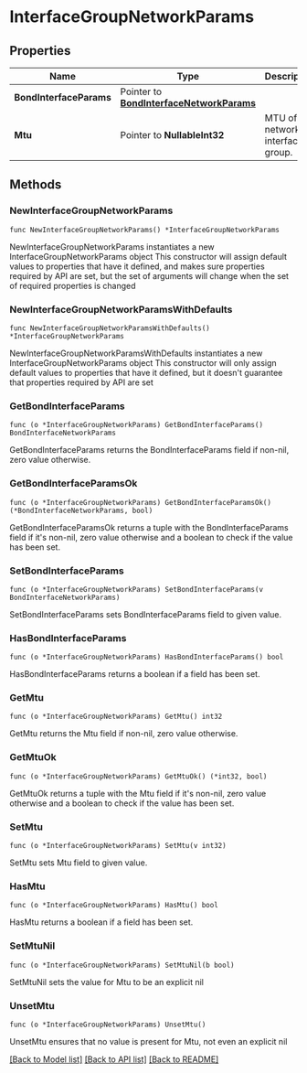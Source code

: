 # InterfaceGroupNetworkParams

## Properties

Name | Type | Description | Notes
------------ | ------------- | ------------- | -------------
**BondInterfaceParams** | Pointer to [**BondInterfaceNetworkParams**](BondInterfaceNetworkParams.md) |  | [optional] 
**Mtu** | Pointer to **NullableInt32** | MTU of the network interface group. | [optional] 

## Methods

### NewInterfaceGroupNetworkParams

`func NewInterfaceGroupNetworkParams() *InterfaceGroupNetworkParams`

NewInterfaceGroupNetworkParams instantiates a new InterfaceGroupNetworkParams object
This constructor will assign default values to properties that have it defined,
and makes sure properties required by API are set, but the set of arguments
will change when the set of required properties is changed

### NewInterfaceGroupNetworkParamsWithDefaults

`func NewInterfaceGroupNetworkParamsWithDefaults() *InterfaceGroupNetworkParams`

NewInterfaceGroupNetworkParamsWithDefaults instantiates a new InterfaceGroupNetworkParams object
This constructor will only assign default values to properties that have it defined,
but it doesn't guarantee that properties required by API are set

### GetBondInterfaceParams

`func (o *InterfaceGroupNetworkParams) GetBondInterfaceParams() BondInterfaceNetworkParams`

GetBondInterfaceParams returns the BondInterfaceParams field if non-nil, zero value otherwise.

### GetBondInterfaceParamsOk

`func (o *InterfaceGroupNetworkParams) GetBondInterfaceParamsOk() (*BondInterfaceNetworkParams, bool)`

GetBondInterfaceParamsOk returns a tuple with the BondInterfaceParams field if it's non-nil, zero value otherwise
and a boolean to check if the value has been set.

### SetBondInterfaceParams

`func (o *InterfaceGroupNetworkParams) SetBondInterfaceParams(v BondInterfaceNetworkParams)`

SetBondInterfaceParams sets BondInterfaceParams field to given value.

### HasBondInterfaceParams

`func (o *InterfaceGroupNetworkParams) HasBondInterfaceParams() bool`

HasBondInterfaceParams returns a boolean if a field has been set.

### GetMtu

`func (o *InterfaceGroupNetworkParams) GetMtu() int32`

GetMtu returns the Mtu field if non-nil, zero value otherwise.

### GetMtuOk

`func (o *InterfaceGroupNetworkParams) GetMtuOk() (*int32, bool)`

GetMtuOk returns a tuple with the Mtu field if it's non-nil, zero value otherwise
and a boolean to check if the value has been set.

### SetMtu

`func (o *InterfaceGroupNetworkParams) SetMtu(v int32)`

SetMtu sets Mtu field to given value.

### HasMtu

`func (o *InterfaceGroupNetworkParams) HasMtu() bool`

HasMtu returns a boolean if a field has been set.

### SetMtuNil

`func (o *InterfaceGroupNetworkParams) SetMtuNil(b bool)`

 SetMtuNil sets the value for Mtu to be an explicit nil

### UnsetMtu
`func (o *InterfaceGroupNetworkParams) UnsetMtu()`

UnsetMtu ensures that no value is present for Mtu, not even an explicit nil

[[Back to Model list]](../README.md#documentation-for-models) [[Back to API list]](../README.md#documentation-for-api-endpoints) [[Back to README]](../README.md)


